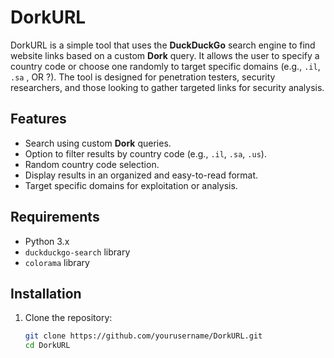 # DorkURL

DorkURL is a simple tool that uses the **DuckDuckGo** search engine to find website links based on a custom **Dork** query. It allows the user to specify a country code or choose one randomly to target specific domains (e.g., `.il`, `.sa` , OR ?). The tool is designed for penetration testers, security researchers, and those looking to gather targeted links for security analysis. 

## Features
- Search using custom **Dork** queries.
- Option to filter results by country code (e.g., `.il`, `.sa`, `.us`).
- Random country code selection.
- Display results in an organized and easy-to-read format.
- Target specific domains for exploitation or analysis.

## Requirements
- Python 3.x
- `duckduckgo-search` library
- `colorama` library

## Installation

1. Clone the repository:

   ```bash
   git clone https://github.com/yourusername/DorkURL.git
   cd DorkURL

